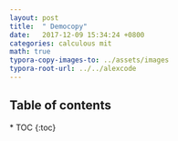 ```yaml
---
layout: post
title:  " Democopy"
date:   2017-12-09 15:34:24 +0800
categories: calculous mit
math: true
typora-copy-images-to: ../assets/images
typora-root-url: ../../alexcode
---
```

<h2>Table of contents</h2>
* TOC
{:toc}



